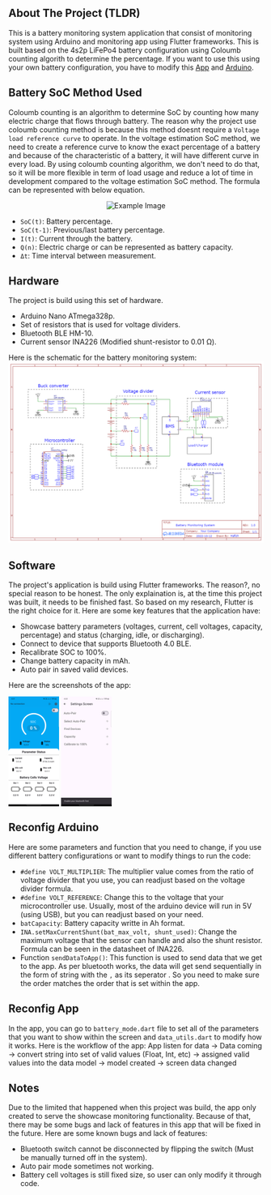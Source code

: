 ## About The Project (TLDR)
This is a battery monitoring system application that consist of monitoring system using Arduino and monitoring app using Flutter frameworks. This is built based on the 4s2p LiFePo4 battery configuration using Coloumb counting algorith to determine the percentage. If you want to use this using your own battery configuration, you have to modify this [App](#reconfig-app) and [Arduino](#reconfig-arduino).

## Battery SoC Method Used
Coloumb counting is an algorithm to determine SoC by counting how many electric charge that flows through battery. The reason why the project use coloumb counting method is because this method doesnt require a `Voltage load reference curve` to operate. In the voltage estimation SoC method, we need to create a reference curve to know the exact percentage of a battery and because of the characteristic of a battery, it will have different curve in every load. By using coloumb counting algorithm, we don't need to do that, so it will be more flexible in term of load usage and reduce a lot of time in development compared to the voltage estimation SoC method. The formula can be represented with below equation.
<p align="center">
  <img src="https://www.batterydesign.net/wp-content/uploads/2022/05/coulomb-counting.jpg" alt="Example Image" />
</p>

* `SoC(t)`: Battery percentage.
* `SoC(t-1)`: Previous/last battery percentage.
* `I(t)`: Current through the battery.
* `Q(n)`: Electric charge or can be represented as battery capacity.
* `Δt`: Time interval between measurement.

## Hardware
The project is build using this set of hardware.
* Arduino Nano ATmega328p.
* Set of resistors that is used for voltage dividers.
* Bluetooth BLE HM-10.
* Current sensor INA226 (Modified shunt-resistor to 0.01 Ω).

Here is the schematic for the battery monitoring system:
![Alt text](https://github.com/medioka/battery-monitoring-app/raw/master/images/schematic.png)

## Software
The project's application is build using Flutter frameworks. The reason?, no special reason to be honest. The only explaination is, at the time this project was built, it needs to be finished fast. So based on my research, 
Flutter is the right choice for it. Here are some key features that the application have:
* Showcase battery parameters (voltages, current, cell voltages, capacity, percentage) and status (charging, idle, or discharging).
* Connect to device that supports Bluetooth 4.0 BLE.
* Recalibrate SOC to 100%.
* Change battery capacity in mAh.
* Auto pair in saved valid devices.

Here are the screenshots of the app:
<p float="left">
  <img align = "top" src="/images/home_screen.png" width="100" />
  <img align = "top" src="/images/settings_screen.png" width="100" /> 
</p>

## Reconfig Arduino
Here are some parameters and function that you need to change, if you use different battery configurations or want to modify things to run the code:
* `#define VOLT_MULTIPLIER`: The multiplier value comes from the ratio of voltage divider that you use, you can readjust based on the voltage divider formula.
* `#define VOLT_REFERENCE`: Change this to the voltage that your microcontroller use. Usually, most of the arduino device will run in 5V (using USB), but you can readjust based on your need.
* `batCapacity`: Battery capacity writte in Ah format.
* `INA.setMaxCurrentShunt(bat_max_volt, shunt_used)`: Change the maximum voltage that the sensor can handle and also the shunt resistor. Formula can be seen in the datasheet of INA226.
* Function `sendDataToApp()`: This function is used to send data that we get to the app. As per bluetooth works, the data will get send sequentially in the form of string with the `,` as its seperator . So you need to make sure the order matches the order that is set within the app.


## Reconfig App
In the app, you can go to `battery_mode.dart` file to set all of the parameters that you want to show within the screen and `data_utils.dart` to modify how it works. Here is the workflow of the app:
App listen for data -> Data coming -> convert string into set of valid values (Float, Int, etc) -> assigned valid values into the data model -> model created -> screen data changed

## Notes
Due to the limited that happened when this project was build, the app only created to serve the showcase monitoring functionality. Because of that, there may be some bugs and lack of features in this app that will be fixed in the future.
Here are some known bugs and lack of features:
* Bluetooth switch cannot be disconnected by flipping the switch (Must be manually turned off in the system).
* Auto pair mode sometimes not working.
* Battery cell voltages is still fixed size, so user can only modify it through code.
